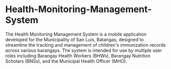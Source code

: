 # Health-Monitoring-Management-System

The Health Monitoring Management System is a mobile application developed for the Municipality of San Luis, Batangas, designed to streamline the tracking and management of children's immunization records across various barangays. The system is intended for use by multiple user roles including Barangay Health Workers (BHWs), Barangay Nutrition Scholars (BNSs), and the Municipal Health Officer (MHO).
